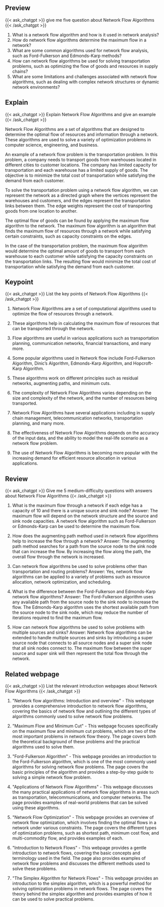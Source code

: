 ## Preview
{{< ask_chatgpt >}}
give me five question about Network Flow Algorithms
{{< /ask_chatgpt >}}



1. What is a network flow algorithm and how is it used in network analysis?
2. How do network flow algorithms determine the maximum flow in a network?
3. What are some common algorithms used for network flow analysis, such as Ford-Fulkerson and Edmonds-Karp methods?
4. How can network flow algorithms be used for solving transportation problems, such as optimizing the flow of goods and resources in supply chains?
5. What are some limitations and challenges associated with network flow algorithms, such as dealing with complex network structures or dynamic network environments?   

## Explain
{{< ask_chatgpt >}}
Explain Network Flow Algorithms and give an example
{{< /ask_chatgpt >}}



Network Flow Algorithms are a set of algorithms that are designed to determine the optimal flow of resources and information through a network. These algorithms are used to solve a variety of optimization problems in computer science, engineering, and business.

An example of a network flow problem is the transportation problem. In this problem, a company needs to transport goods from warehouses located in different cities to customer locations. The company has limited capacity for transportation and each warehouse has a limited supply of goods. The objective is to minimize the total cost of transportation while satisfying the demand from each customer.

To solve the transportation problem using a network flow algorithm, we can represent the network as a directed graph where the vertices represent the warehouses and customers, and the edges represent the transportation links between them. The edge weights represent the cost of transporting goods from one location to another.

The optimal flow of goods can be found by applying the maximum flow algorithm to the network. The maximum flow algorithm is an algorithm that finds the maximum flow of resources through a network while satisfying certain constraints, such as capacity constraints on the edges.

In the case of the transportation problem, the maximum flow algorithm would determine the optimal amount of goods to transport from each warehouse to each customer while satisfying the capacity constraints on the transportation links. The resulting flow would minimize the total cost of transportation while satisfying the demand from each customer.   

## Keypoint
{{< ask_chatgpt >}}
List the key points of Network Flow Algorithms
{{< /ask_chatgpt >}}



1. Network Flow Algorithms are a set of computational algorithms used to optimize the flow of resources through a network.

2. These algorithms help in calculating the maximum flow of resources that can be transported through the network.

3. Flow algorithms are useful in various applications such as transportation planning, communication networks, financial transactions, and many more.

4. Some popular algorithms used in Network flow include Ford-Fulkerson Algorithm, Dinic’s Algorithm, Edmonds-Karp Algorithm, and Hopcroft-Karp Algorithm.

5. These algorithms work on different principles such as residual networks, augmenting paths, and minimum cuts.

6. The complexity of Network Flow Algorithms varies depending on the size and complexity of the network, and the number of resources being transported.

7. Network Flow Algorithms have several applications including in supply chain management, telecommunication networks, transportation planning, and many more.

8. The effectiveness of Network Flow Algorithms depends on the accuracy of the input data, and the ability to model the real-life scenario as a network flow problem.

9. The use of Network Flow Algorithms is becoming more popular with the increasing demand for efficient resource allocation in various applications.   

## Review
{{< ask_chatgpt >}}
Give me 5 medium-difficulty questions with answers about Network Flow Algorithms
{{< /ask_chatgpt >}}



1. What is the maximum flow through a network if each edge has a capacity of 10 and there is a unique source and sink node?
Answer: The maximum flow will depend on the network structure and the source and sink node capacities. A network flow algorithm such as Ford-Fulkerson or Edmonds-Karp can be used to determine the maximum flow.

2. How does the augmenting path method used in network flow algorithms help to increase the flow through a network?
Answer: The augmenting path method searches for a path from the source node to the sink node that can increase the flow. By increasing the flow along the path, the overall flow through the network is increased.

3. Can network flow algorithms be used to solve problems other than transportation and routing problems?
Answer: Yes, network flow algorithms can be applied to a variety of problems such as resource allocation, network optimization, and scheduling.

4. What is the difference between the Ford-Fulkerson and Edmonds-Karp network flow algorithms?
Answer: The Ford-Fulkerson algorithm uses any available path from the source node to the sink node to increase the flow. The Edmonds-Karp algorithm uses the shortest available path from the source node to the sink node, which may reduce the number of iterations required to find the maximum flow.

5. How can network flow algorithms be used to solve problems with multiple sources and sinks?
Answer: Network flow algorithms can be extended to handle multiple sources and sinks by introducing a super source node that connects to all source nodes and a super sink node that all sink nodes connect to. The maximum flow between the super source and super sink will then represent the total flow through the network.   

## Related webpage
{{< ask_chatgpt >}}
List the relevant introduction webpages about Network Flow Algorithms
{{< /ask_chatgpt >}}



1. "Network flow algorithms: Introduction and overview" - This webpage provides a comprehensive introduction to network flow algorithms, covering the basics of network flow and outlining the different types of algorithms commonly used to solve network flow problems.

2. "Maximum Flow and Minimum Cut" - This webpage focuses specifically on the maximum flow and minimum cut problems, which are two of the most important problems in network flow theory. The page covers both the theoretical background of these problems and the practical algorithms used to solve them.

3. "Ford-Fulkerson Algorithm" - This webpage provides an introduction to the Ford-Fulkerson algorithm, which is one of the most commonly used algorithms for solving network flow problems. The page covers the basic principles of the algorithm and provides a step-by-step guide to solving a simple network flow problem.

4. "Applications of Network Flow Algorithms" - This webpage discusses the many practical applications of network flow algorithms in areas such as transportation, telecommunications, and computer networks. The page provides examples of real-world problems that can be solved using these algorithms.

5. "Network Flow Optimization" - This webpage provides an overview of network flow optimization, which involves finding the optimal flows in a network under various constraints. The page covers the different types of optimization problems, such as shortest path, minimum cost flow, and multi-commodity flow, and provides examples of each.

6. "Introduction to Network Flows" - This webpage provides a gentle introduction to network flows, covering the basic concepts and terminology used in the field. The page also provides examples of network flow problems and discusses the different methods used to solve these problems.

7. "The Simplex Algorithm for Network Flows" - This webpage provides an introduction to the simplex algorithm, which is a powerful method for solving optimization problems in network flows. The page covers the theory behind the simplex algorithm and provides examples of how it can be used to solve practical problems.   

